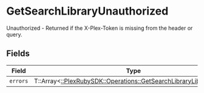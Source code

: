 # GetSearchLibraryUnauthorized

Unauthorized - Returned if the X-Plex-Token is missing from the header or query.


## Fields

| Field                                                                                                                          | Type                                                                                                                           | Required                                                                                                                       | Description                                                                                                                    |
| ------------------------------------------------------------------------------------------------------------------------------ | ------------------------------------------------------------------------------------------------------------------------------ | ------------------------------------------------------------------------------------------------------------------------------ | ------------------------------------------------------------------------------------------------------------------------------ |
| `errors`                                                                                                                       | T::Array<[::PlexRubySDK::Operations::GetSearchLibraryLibraryErrors](../../models/operations/getsearchlibrarylibraryerrors.md)> | :heavy_minus_sign:                                                                                                             | N/A                                                                                                                            |